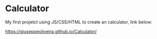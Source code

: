 # Calculator
My first projetct using JS/CSS/HTML to create an calculator, link below:

https://giuseppeoliveira.github.io/Calculator/
